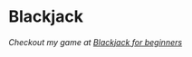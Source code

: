 <h1>Blackjack</h1>
    <h6>Checkout my game at <a href="https://codecallogic.github.io/blackjack/" target="_blank" rel="noopener noreferrer">Blackjack for beginners</a></h6>
